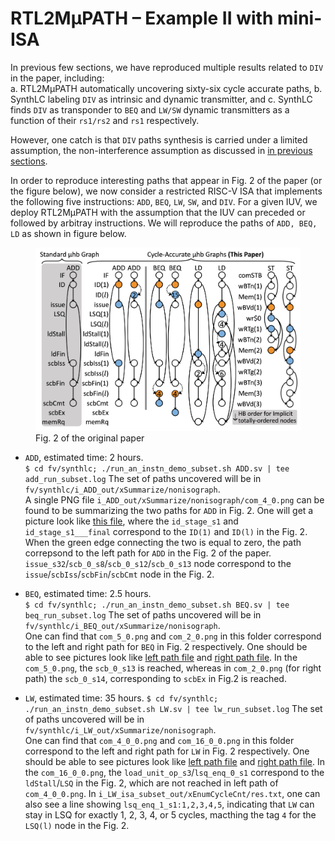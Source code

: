 # RTL2MμPATH – Example II with mini-ISA

In previous few sections, we have reproduced multiple results related to `DIV` in the paper, including:  
a. RTL2MμPATH automatically uncovering sixty-six cycle accurate paths,
b. SynthLC labeling `DIV` as intrinsic and dynamic transmitter, and
c. SynthLC finds `DIV` as transponder to `BEQ` and `LW/SW` dynamic transmitters as a function of their `rs1/rs2` and `rs1` respectively.  

However, one catch is that `DIV` paths synthesis is carried under a limited assumption, the non-interference assumption as discussed in [in previous sections](./03-rtl2mupath.md). 

In order to reproduce interesting paths that appear in Fig. 2 of the paper (or the figure below), we now consider a restricted RISC-V ISA that implements the following five instructions: `ADD`, `BEQ`, `LW`, `SW`, and `DIV`. For a given IUV, we deploy RTL2MμPATH with the assumption that the IUV can preceded or followed by arbitray instructions.
We will reproduce the paths of `ADD, BEQ, LD` as shown in figure below. 
<figure>
<img src="fig/paths.png" alt="drawing" width="500"/>  
  <figcaption>Fig. 2 of the original paper</figcaption>
</figure>

* `ADD`, estimated time: 2 hours.   
  `$ cd fv/synthlc; ./run_an_instn_demo_subset.sh ADD.sv | tee add_run_subset.log`
  The set of paths uncovered will be in `fv/synthlc/i_ADD_out/xSummarize/nonisograph`.  
  A single PNG file `i_ADD_out/xSummarize/nonisograph/com_4_0.png` can be found to be summarizing the two paths for `ADD` in Fig. 2. One will get a picture look like [this file](./fig/add_com_4_0.png), where the `id_stage_s1` and `id_stage_s1___final` correspond to the `ID(1)` and `ID(l)` in the Fig. 2. When the green edge connecting the two is equal to zero, the path correpsond to the left path for `ADD` in the Fig. 2 of the paper.    
  `issue_s32`/`scb_0_s8`/`scb_0_s12`/`scb_0_s13` node correspond to the `issue`/`scbIss`/`scbFin`/`scbCmt` node in the Fig. 2. 

* `BEQ`, estimated time: 2.5 hours.  
  `$ cd fv/synthlc; ./run_an_instn_demo_subset.sh BEQ.sv | tee beq_run_subset.log`
  The set of paths uncovered will be in `fv/synthlc/i_BEQ_out/xSummarize/nonisograph`.  
  One can find that `com_5_0.png` and `com_2_0.png` in this folder correspond to the left and right path for `BEQ` in Fig. 2 respectively. One should be able to see pictures look like [left path file](./fig/beq_com_5_0.png) and [right path file](./fig/beq_com_2_0.png). 
  In the `com_5_0.png`, the `scb_0_s13` is reached, whereas in `com_2_0.png` (for right path) the `scb_0_s14`, corresponding to `scbEx` in Fig.2 is reached. 
 
* `LW`, estimated time: 35 hours. 
  `$ cd fv/synthlc; ./run_an_instn_demo_subset.sh LW.sv | tee lw_run_subset.log`
  The set of paths uncovered will be in `fv/synthlc/i_LW_out/xSummarize/nonisograph`.    
  One can find that `com_4_0_0.png` and `com_16_0_0.png` in this folder correspond to the left and right path for `LW` in Fig. 2 respectively. One should be able to see pictures look like [left path file](./fig/lw_com_4_0_0.png) and [right path file](./fig/lw_com_16_0_0.png). 
  In the `com_16_0_0.png`, the `load_unit_op_s3`/`lsq_enq_0_s1` correspond to the `ldStall`/`LSQ` in the Fig. 2, which are not reached in left path of `com_4_0_0.png`.
  In `i_LW_isa_subset_out/xEnumCycleCnt/res.txt`, one can also see a line showing `lsq_enq_1_s1:1,2,3,4,5`, indicating that `LW` can stay in LSQ for exactly 1, 2, 3, 4, or 5 cycles, macthing the tag `4` for the `LSQ(l)` node in the Fig. 2.
  

